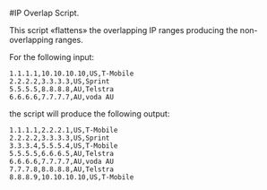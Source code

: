 #IP Overlap Script.

This script «flattens» the overlapping IP ranges
producing the non-overlapping ranges.

For the following input:

```csv
1.1.1.1,10.10.10.10,US,T-Mobile
2.2.2.2,3.3.3.3,US,Sprint
5.5.5.5,8.8.8.8,AU,Telstra
6.6.6.6,7.7.7.7,AU,voda AU
```

the script will produce the following output:

```csv
1.1.1.1,2.2.2.1,US,T-Mobile
2.2.2.2,3.3.3.3,US,Sprint
3.3.3.4,5.5.5.4,US,T-Mobile
5.5.5.5,6.6.6.5,AU,Telstra
6.6.6.6,7.7.7.7,AU,voda AU
7.7.7.8,8.8.8.8,AU,Telstra
8.8.8.9,10.10.10.10,US,T-Mobile
```
